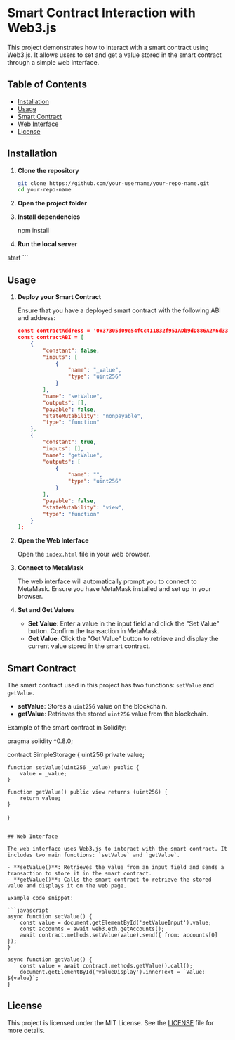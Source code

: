 # Smart Contract Interaction with Web3.js

This project demonstrates how to interact with a smart contract using Web3.js. It allows users to set and get a value stored in the smart contract through a simple web interface.

## Table of Contents
- [Installation](#installation)
- [Usage](#usage)
- [Smart Contract](#smart-contract)
- [Web Interface](#web-interface)
- [License](#license)

## Installation

1. **Clone the repository**
    ```sh
    git clone https://github.com/your-username/your-repo-name.git
    cd your-repo-name
    ```

2. **Open the project folder**

3. **Install dependencies**
    
    npm install


4. **Run the local server**
   
start
    ```

## Usage

1. **Deploy your Smart Contract**

   Ensure that you have a deployed smart contract with the following ABI and address:

   ```json
   const contractAddress = '0x37305d09e54fCc411832f951ADb9dD886A2A6d33';  // address is this in solidity 
   const contractABI = [
       {
           "constant": false,
           "inputs": [
               {
                   "name": "_value",
                   "type": "uint256"
               }
           ],
           "name": "setValue",
           "outputs": [],
           "payable": false,
           "stateMutability": "nonpayable",
           "type": "function"
       },
       {
           "constant": true,
           "inputs": [],
           "name": "getValue",
           "outputs": [
               {
                   "name": "",
                   "type": "uint256"
               }
           ],
           "payable": false,
           "stateMutability": "view",
           "type": "function"
       }
   ];
   ```

2. **Open the Web Interface**

   Open the `index.html` file in your web browser.

3. **Connect to MetaMask**

   The web interface will automatically prompt you to connect to MetaMask. Ensure you have MetaMask installed and set up in your browser.

4. **Set and Get Values**

   - **Set Value**: Enter a value in the input field and click the "Set Value" button. Confirm the transaction in MetaMask.
   - **Get Value**: Click the "Get Value" button to retrieve and display the current value stored in the smart contract.

## Smart Contract

The smart contract used in this project has two functions: `setValue` and `getValue`.

- **setValue**: Stores a `uint256` value on the blockchain.
- **getValue**: Retrieves the stored `uint256` value from the blockchain.

Example of the smart contract in Solidity:


pragma solidity ^0.8.0;

contract SimpleStorage {
    uint256 private value;

    function setValue(uint256 _value) public {
        value = _value;
    }

    function getValue() public view returns (uint256) {
        return value;
    }
}
```

## Web Interface

The web interface uses Web3.js to interact with the smart contract. It includes two main functions: `setValue` and `getValue`.

- **setValue()**: Retrieves the value from an input field and sends a transaction to store it in the smart contract.
- **getValue()**: Calls the smart contract to retrieve the stored value and displays it on the web page.

Example code snippet:

```javascript
async function setValue() {
    const value = document.getElementById('setValueInput').value;
    const accounts = await web3.eth.getAccounts();
    await contract.methods.setValue(value).send({ from: accounts[0] });
}

async function getValue() {
    const value = await contract.methods.getValue().call();
    document.getElementById('valueDisplay').innerText = `Value: ${value}`;
}
```

## License

This project is licensed under the MIT License. See the [LICENSE](LICENSE) file for more details.
